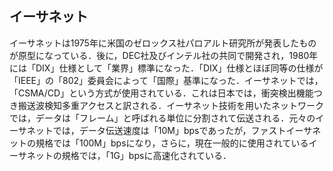 ## イーサネット
イーサネットは1975年に米国のゼロックス社パロアルト研究所が発表したものが原型になっている．後に，DEC社及びインテル社の共同で開発され，1980年には「DIX」仕様として「業界」標準になった．「DIX」仕様とほぼ同等の仕様が「IEEE」の「802」委員会によって「国際」基準になった．イーサネットでは，「CSMA/CD」という方式が使用されている．これは日本では，衝突検出機能つき搬送波検知多重アクセスと訳される．イーサネット技術を用いたネットワークでは，データは「フレーム」と呼ばれる単位に分割されて伝送される．元々のイーサネットでは，データ伝送速度は「10M」bpsであったが，ファストイーサネットの規格では「100M」bpsになり，さらに，現在一般的に使用されているイーサネットの規格では，「1G」bpsに高速化されている．